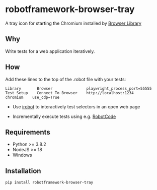 # robotframework-browser-tray

A tray icon for starting the Chromium installed by [Browser Library](https://robotframework-browser.org/)


## Why

Write tests for a web application iteratively.


## How

Add these lines to the top of the .robot file with your tests:

```robotframework
Library       Browser               playwright_process_port=55555
Test Setup    Connect To Browser    http://localhost:1234            chromium    use_cdp=True
```

- Use [irobot](https://pypi.org/project/robotframework-debug/) to interactively test selectors in an open web page

- Incrementally execute tests using e.g. [RobotCode](https://github.com/d-biehl/robotcode)


## Requirements 

- Python >= 3.8.2
- NodeJS >= 18
- Windows


## Installation

```bash
pip install robotframework-browser-tray
```
